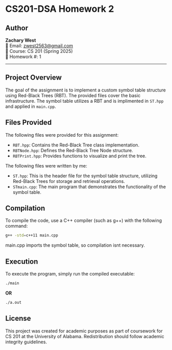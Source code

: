# CS201-DSA Homework 2

## Author
**Zachary West**  
📧 Email: [zwest2563@gmail.com](mailto:zwest2563@gmail.com)  
📘 Course: CS 201 (Spring 2025)  
📄 Homework #: 1  

---
## Project Overview

The goal of the assignment is to implement a custom symbol table structure using Red-Black Trees (RBT). The provided files cover the basic infrastructure. The symbol table utilizes a RBT and is implimented in `ST.hpp` and applied in `main.cpp`.

## Files Provided

The following files were provided for this assignment:
- `RBT.hpp`: Contains the Red-Black Tree class implementation.
- `RBTNode.hpp`: Defines the Red-Black Tree Node structure.
- `RBTPrint.hpp`: Provides functions to visualize and print the tree.

The following files were written by me:
- `ST.hpp`: This is the header file for the symbol table structure, utilizing Red-Black Trees for storage and retrieval operations.
- `STmain.cpp`: The main program that demonstrates the functionality of the symbol table.

## Compilation

To compile the code, use a C++ compiler (such as g++) with the following command:
```bash
g++ -std=c++11 main.cpp
```
main.cpp imports the symbol table, so compilation isnt necessary.

## Execution

To execute the program, simply run the compiled executable:
```bash
./main
```
**OR**
```bash
./a.out
```

## License

This project was created for academic purposes as part of coursework for CS 201 at the University of Alabama. Redistribution should follow academic integrity guidelines.


